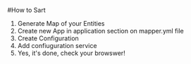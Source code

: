 #How to Sart
1. Generate Map of your Entities
2. Create new App in application section on mapper.yml file
3. Create Configuration
4. Add confiuguration service
5. Yes, it's done, check your browswer!
